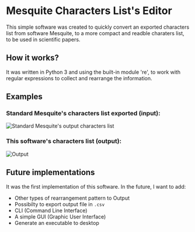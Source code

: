 # Mesquite Characters List's Editor

This simple software was created to quickly convert  an exported characters list from software Mesquite, to a more compact and readble charaters list, to be used in scientific papers.

## How it works?

It was written in Python 3 and using the built-in module 're', to work with regular expressions to collect and rearrange the information.

## Examples

### Standard Mesquite's characters list exported (input):

![Standard Mesquite's output characters list](assets%5Cimg%5Cmesquite_output.jpg)

### This software's characters list (output): 

 ![Output](assets%5Cimg%5Coutput.jpg)

 ## Future implementations

 It was the first implementation of this software. In the future, I want to add:

- Other types of rearrangement pattern to Output
- Possibilty to export output file in `.csv`
- CLI (Command Line Interface)
- A simple GUI (Graphic User Interface)
- Generate an executable to desktop
